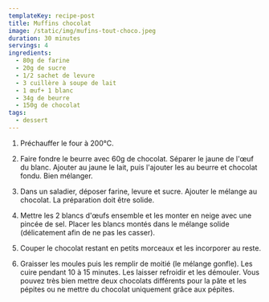 ```yaml
---
templateKey: recipe-post
title: Muffins chocolat
image: /static/img/mufins-tout-choco.jpeg
duration: 30 minutes
servings: 4
ingredients:
  - 80g de farine
  - 20g de sucre
  - 1/2 sachet de levure
  - 3 cuillère à soupe de lait
  - 1 œuf+ 1 blanc
  - 34g de beurre
  - 150g de chocolat
tags:
  - dessert
---
```

1. Préchauffer le four à 200°C.

2. Faire fondre le beurre avec 60g de chocolat. Séparer le jaune de l'œuf du blanc. Ajouter au jaune le lait, puis l'ajouter les au beurre et chocolat fondu. Bien mélanger. 

3. Dans un saladier, déposer farine, levure et sucre. Ajouter le mélange au chocolat. La préparation doit être solide.

4. Mettre les 2 blancs d'œufs ensemble et les monter en neige avec une pincée de sel. Placer les blancs montés dans le mélange solide (délicatement afin de ne pas les casser).

5. Couper le chocolat restant en petits morceaux et les incorporer au reste. 

6. Graisser les moules puis les remplir de moitié (le mélange gonfle). Les cuire pendant 10 à 15 minutes. Les laisser refroidir et les démouler. Vous pouvez très bien mettre deux chocolats différents pour la pâte et les pépites ou ne mettre du chocolat uniquement grâce aux pépites.